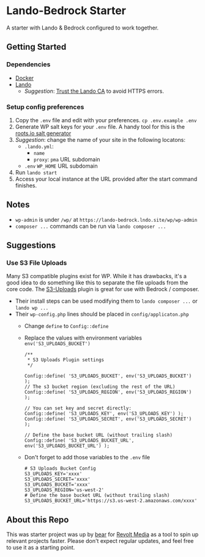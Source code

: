 # Lando-Bedrock Starter

A starter with Lando & Bedrock configured to work together.

## Getting Started

### Dependencies

 * [Docker](https://docs.docker.com/get-docker/)
 * [Lando](https://docs.lando.dev/getting-started/)
   * _Suggestion_: [Trust the Lando CA](https://docs.lando.dev/core/v3/security.html#trusting-the-ca) to avoid HTTPS errors.

### Setup config preferences

 1. Copy the `.env` file and edit with your preferences.
    `cp .env.example .env`
 2. Generate WP salt keys for your `.env` file. A handy tool for this is the [roots.io salt generator](https://roots.io/salts.html)
 3. _Suggestion_: change the name of your site in the following locatons:
    * `.lando.yml`:
      * `name`
      * `proxy`: `pma` URL subdomain
    * `.env` `WP_HOME` URL subdomain
 4. Run `lando start`
 5. Access your local instance at the URL provided after the start command finishes.

 ## Notes

  * `wp-admin` is under `/wp/` at `https://lando-bedrock.lndo.site/wp/wp-admin`
  * `composer ...` commands can be run via `lando composer ...`


## Suggestions

### Use S3 File Uploads

Many S3 compatible plugins exist for WP. While it has drawbacks, it's a good idea to do something like this to separate the file uploads from the core code. The [S3-Uploads](https://github.com/humanmade/S3-Uploads) plugin is great for use with Bedrock / composer.

  * Their install steps can be used modifying them to `lando composer ...` or `lando wp ...`
  * Their `wp-config.php` lines should be placed in `config/applicaton.php`
    * Change `define` to `Config::define`
    * Replace the values with environment variables `env('S3_UPLOADS_BUCKET')` 
      ```
      /**
       * S3 Uploads Plugin settings
       */

      Config::define( 'S3_UPLOADS_BUCKET', env('S3_UPLOADS_BUCKET') );
      // The s3 bucket region (excluding the rest of the URL)
      Config::define( 'S3_UPLOADS_REGION', env('S3_UPLOADS_REGION') );

      // You can set key and secret directly:
      Config::define( 'S3_UPLOADS_KEY', env('S3_UPLOADS_KEY') );
      Config::define( 'S3_UPLOADS_SECRET', env('S3_UPLOADS_SECRET') );

      // Define the base bucket URL (without trailing slash)
      Config::define( 'S3_UPLOADS_BUCKET_URL', env('S3_UPLOADS_BUCKET_URL') );
      ```

    * Don't forget to add those variables to the `.env` file
      ```
      # S3 Uploads Bucket Config
      S3_UPLOADS_KEY='xxxx'
      S3_UPLOADS_SECRET='xxxx'
      S3_UPLOADS_BUCKET='xxxx'
      S3_UPLOADS_REGION='us-west-2'
      # Define the base bucket URL (without trailing slash)
      S3_UPLOADS_BUCKET_URL='https://s3.us-west-2.amazonaws.com/xxxx'
      ```


## About this Repo

This was starter project was up by [bear](https://github.com/chaoticbear) for [Revolt Media](https://github.com/revoltmedia) as a tool to spin up relevant projects faster. Please don't expect regular updates, and feel free to use it as a starting point.